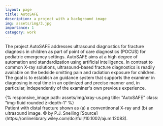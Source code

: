 ```yaml
---
layout: page
title: AutoSAFE
description: a project with a background image
img: assets/img/3.jpg
importance: 1
category: work
---
```


The project AutoSAFE addresses ultrasound diagnostics for fracture diagnosis in children as part of point of care diagnostics (POCUS) for pediatric emergency settings. 
AutoSAFE aims at a high degree of automation and standardization using artificial intelligence. In contrast to common X-ray solutions, ultrasound-based fracture diagnostics is readily available on the bedside omitting pain and radiation exposure for children. The goal is to establish an guidance system that supports the examiner in diagnosing in real time in an optimized and precise manner and, in particular, independently of the examiner's own previous experience.

<div class="row">
    <div class="col-sm mt-3 mt-md-0">
        {% responsive_image path: assets/img/xray-us.png title: "AutoSAFE" class: "img-fluid rounded z-depth-1" %}
    </div>
</div>
<div class="caption">
    Patient with distal fracture shown as (a) a conventinonal X-ray and (b) an ultrasound image. © by P.J. Snelling [Source](https://onlinelibrary.wiley.com/doi/full/10.1002/ajum.12083). 
</div>

